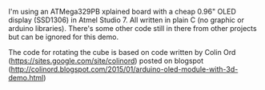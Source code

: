 I'm using an ATMega329PB xplained board with a cheap 0.96" OLED display (SSD1306) in Atmel Studio 7. All written in plain C (no graphic or arduino libraries). There's some other code still in there from other projects but can be ignored for this demo.

The code for rotating the cube is based on code written by Colin Ord (https://sites.google.com/site/colinord) posted on blogspot (http://colinord.blogspot.com/2015/01/arduino-oled-module-with-3d-demo.html)

